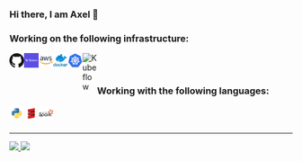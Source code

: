 ### Hi there, I am Axel 👋

<!--
- 🔭 I’m currently working ...
- 🌱 I’m currently learning ...
- 👯 I’m looking to collaborate on ...
- 🤔 I’m looking for help with ...
- 💬 Ask me about ...
- 📫 How to reach me: ...
- 😄 Pronouns: ...
- ⚡ Fun fact: ...
-->

### Working on the following infrastructure:
<img align="left" alt="GitHub" width="26px" src="https://raw.githubusercontent.com/github/explore/master/topics/github/github.png" />
<img align="left" alt="Terraform" width="26px" src="https://raw.githubusercontent.com/github/explore/master/topics/terraform/terraform.png" />
<img align="left" alt="AWS" width="26px" src="https://raw.githubusercontent.com/github/explore/master/topics/aws/aws.png" />
<img align="left" alt="Docker" width="26px" src="https://raw.githubusercontent.com/github/explore/master/topics/docker/docker.png" />
<img align="left" alt="Kubernetes" width="26px" src="https://raw.githubusercontent.com/github/explore/master/topics/kubernetes/kubernetes.png" />
<img align="left" alt="Kubeflow" width="26px" src="https://upload.wikimedia.org/wikipedia/en/2/21/Kubeflow-logo.png" />
<!-- <img align="left" alt="Kubeflow" width="26px" src="https://raw.githubusercontent.com/github/explore/master/topics/kubeflow/kubeflow.png" /> -->

<br />
<br />

### Working with the following languages:
<img align="left" alt="Python" width="26px" src="https://raw.githubusercontent.com/github/explore/master/topics/python/python.png" />
<img align="left" alt="Scala" width="26px" src="https://raw.githubusercontent.com/github/explore/master/topics/scala/scala.png" />
<img align="left" alt="Spark" width="26px" src="https://raw.githubusercontent.com/github/explore/master/topics/spark/spark.png" />

<br />
<br />

---

<a href="https://github.com/axelborja">
  <img height="160em" src="https://github-readme-stats.vercel.app/api?username=axelborja&show_icons=true&include_all_commits=true&custom_title=GitHub+Stats&theme=vue">
  <img height="160em" src="https://github-readme-stats.vercel.app/api/top-langs/?username=axelborja&layout=compact&theme=vue">
</a>

[linkedin]: https://www.linkedin.com/in/axelborja/

